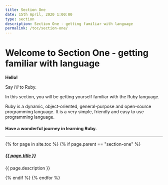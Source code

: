 ```yaml
---
title: Section One
date: 15th April, 2020 1:00:00
type: section
description: Section One - getting familiar with language
permalink: /toc/section-one/
---
```


# Welcome to Section One - getting familiar with language

__Hello!__

Say _Hi_ to Ruby.

In this section, you will be getting yourself familiar with the Ruby language.

Ruby is a dynamic, object-oriented, general-purpose and open-source programming language. It is a very
simple, friendly and easy to use programming language.

#### Have a wonderful journey in learning Ruby.

<div class="section-index">
  <hr class="panel-line">
  {% for page in site.toc %}
    {% if page.parent == "section-one" %}
      <div class="entry">
        <h5>
          <a href="{{ page.url | remove: 'index' | prepend: site.baseurl }}">{{ page.title }}</a>
        </h5>
        <p class='mb-0'>{{ page.description }}</p>
      </div>
    {% endif %}
  {% endfor %}
</div>
